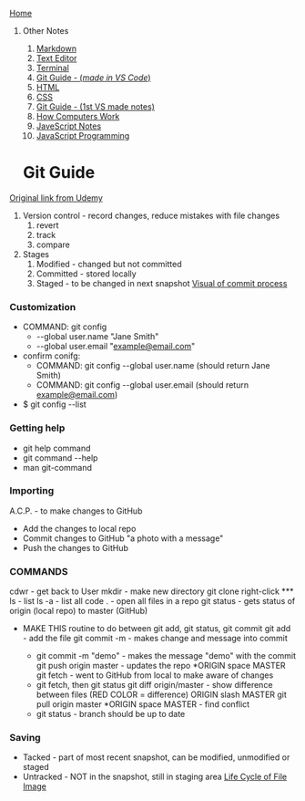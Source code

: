 [Home](README.md) 
1. Other Notes
	1. [Markdown](markdown.md)
	1. [Text Editor](TEXTEDITOR.md)
	1. [Terminal](TERMINAL.md)
	1. [Git Guide - (_made in VS Code_)](VScode.md)
	1. [HTML](HTML.md)
	1. [CSS](CDD.md)
	1. [Git Guide - (1st VS made notes)](GitGuide-VS.md)
	1. [How Computers Work](how_computers_work.md)
	1. [JaveScript Notes](JavaScript.md)
	1. [JavaScript Programming](JavaScript-Programming.md)
    
    # Git Guide
[Original link from Udemy](https://blog.udemy.com/git-tutorial-a-comprehensive-guide/#7_1)

1. Version control - record changes, reduce mistakes with file changes
    1. revert
    1. track
    1. compare
1. Stages
    1. Modified - changed but not committed
    1. Committed - stored locally
    1. Staged - to be changed in next snapshot [Visual of commit process](https://blog.udemy.com/wp-content/uploads/2015/08/image066.png)

### Customization
- COMMAND: git config
    - --global user.name "Jane Smith"
    - --global user.email "example@email.com"
- confirm conifg: 
    - COMMAND: git config --global user.name (should return Jane Smith)
    - COMMAND: git config --global user.email (should return example@email.com)
- $ git config --list

### Getting help

- git help command
- git command --help
- man git-command

### Importing

A.C.P. - to make changes to GitHub
- Add the changes to local repo
- Commit changes to GitHub "a photo with a message"
- Push the changes to GitHub

### COMMANDS

cdwr - get back to User
mkdir - make new directory
git clone right-click ***
ls - list
ls -a - list all
code . - open all files in a repo
git status - gets status of origin (local repo) to master (GitHub)
- MAKE THIS routine to do between git add, git status, git commit
git add <file name>- add the file
git commit -m - makes change and message into commit
   - git commit -m "demo" - makes the message "demo" with the commit
git push origin master - updates the repo *ORIGIN space MASTER
git fetch - went to GitHub from local to make aware of changes
   - git fetch, then git status
git diff origin/master - show difference between files (RED COLOR = difference) ORIGIN slash MASTER
git pull origin master *ORIGIN space MASTER - find conflict
  - git status  - branch should be up to date

### Saving
 - Tacked - part of most recent snapshot, can be modified, unmodified or staged
 - Untracked - NOT in the snapshot, still in staging area
 [Life Cycle of File Image](https://blog.udemy.com/wp-content/uploads/2015/08/image006.png)

